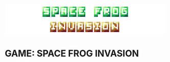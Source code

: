 ![beautiful-title](https://github.com/AndyyyYuuu/space-frog-invasion/blob/main/assets/image/misc/title.png)
# GAME: SPACE FROG INVASION
